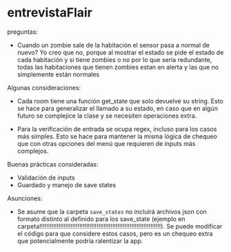 # entrevistaFlair

preguntas:
* Cuando un zombie sale de la habitación el sensor pasa a normal de nuevo?
  Yo creo que no, porque al mostrar el estado se pide el estado de cada habitación y si tiene zombies o no
  por lo que sería redundante, todas las habitaciones que tienen zombies estan en alerta y las que no simplemente están normales

Algunas consideraciones:
* Cada room tiene una función get_state que solo devuelve su string. Esto se hace para generalizar el llamado a su estado, en caso que en algún futuro se complejice la clase y se necesiten operaciones extra.

* Para la verificación de entrada se ocupa regex, incluso para los casos más simples. Esto se hace para mantener la misma lógica de chequeo que con otras opciones del menú que requieren de inputs más complejos.

Buenas prácticas consideradas:
* Validación de inputs
* Guardado y manejo de save states

Asunciones:
* Se asume que la carpeta `save_states` no incluirá archivos json con formato distinto al definido para los save_state (ejemplo en carpeta!!!!!!!!!!!!!!!!!!!!!!!!!!!!!!!!!!!!!!!!!!!!!!!!!!!!!!!!!!!!!!!!!!!!!!). Se puede modificar el código para que considere estos casos, pero es un chequeo extra que potencialmente podría ralentizar la app.